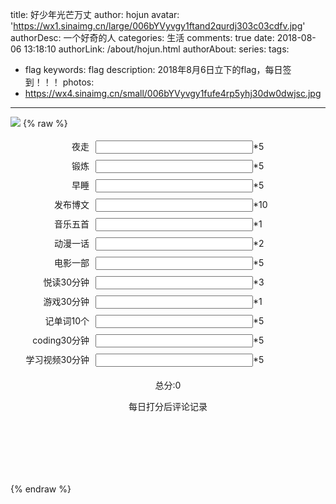 title: 好少年光芒万丈
author: hojun
avatar: 'https://wx1.sinaimg.cn/large/006bYVyvgy1ftand2qurdj303c03cdfv.jpg'
authorDesc: 一个好奇的人
categories: 生活
comments: true
date: 2018-08-06 13:18:10
authorLink: /about/hojun.html
authorAbout:
series:
tags:
 - flag
keywords: flag
description: 2018年8月6日立下的flag，每日签到！！！
photos:
 - https://wx4.sinaimg.cn/small/006bYVyvgy1fufe4rp5yhj30dw0dwjsc.jpg
---
![](https://wx4.sinaimg.cn/large/006bYVyvgy1fufe4r89h4j30fg07imy0.jpg)
{% raw %}
<style>
  .ginput {
    display: inline-block !important;
    width: 50% !important;
    margin: 5px 0 5px 0;
  }
  .key{
    display: inline-block !important;
    width: 25% !important;
    text-align: right;
    padding-right: 10px;
  }
  .toadyCount {
    margin-top: 10px;
    text-align: center;
  }
  .bubbles > .particle {
    opacity: 0;
    position: absolute;
    background-color: rgba(128,255,0,0.7);
    animation: bubbles 18s ease-in infinite;
    border-radius: 100%;
  }
  @keyframes bubbles {
    0% {
      opacity: 0;
    }
    5% {
      opacity: 1;
      transform: translate(0, -20%);
    }
    100% {
      opacity: 0;
      transform: translate(0, -8000%);
    }
  }
</style>
<span class="key">夜走</span><input class="ginput" type="number" data-item="夜走" data-score="5">*5<br>
<span class="key">锻炼</span><input class="ginput" type="number" data-item="锻炼" data-score="5">*5<br>
<span class="key">早睡</span><input class="ginput" type="number" data-item="早睡" data-score="5">*5<br>
<span class="key">发布博文</span><input class="ginput" type="number" data-item="发布博文" data-score="10">*10<br>
<span class="key">音乐五首</span><input class="ginput" type="number" data-item="音乐五首" data-score="1">*1<br>
<span class="key">动漫一话</span><input class="ginput" type="number" data-item="动漫一话" data-score="2">*2<br>
<span class="key">电影一部</span><input class="ginput" type="number" data-item="电影一部" data-score="5">*5<br>
<span class="key">悦读30分钟</span><input class="ginput" type="number" data-item="悦读30分钟" data-score="3">*3<br>
<span class="key">游戏30分钟</span><input class="ginput" type="number" data-item="游戏30分钟" data-score="1">*1<br>
<span class="key">记单词10个</span><input class="ginput" type="number" data-item="记单词10个" data-score="5">*5<br>
<span class="key">coding30分钟</span><input class="ginput" type="number" data-item="coding30分钟" data-score="5">*5<br>
<span class="key">学习视频30分钟</span><input class="ginput" type="number" data-item="学习视频30分钟" data-score="5">*5<br>
<p class="toadyCount">总分:0</p>
<p style="text-align: center;">每日打分后评论记录</p>
<div style="width: 100%; height: 100px; position: relative; bottom: 0px;" class="particletext bubbles"></div>
<script type="text/javascript" src="/js/jquery.min.js"></script>
<script>
  ;(function(){
    function calcCount(){
      var count = 0;
      var item = '';
      $(".ginput").each(function(){
        if ($(this).val()) {
          item += $(this).attr('data-item') + '*' + $(this).val() + "、";
        }
        count += Number($(this).val()) * Number($(this).attr('data-score'));
      })
      return count + "--" + item;
    }
    $(".ginput").on("input propertychange change",function(event){
       $(".toadyCount").html('总分：' + calcCount());
    });
  })()
  function bubbles() {
     $.each($(".particletext.bubbles"), function(){
        var bubblecount = ($(this).width()/50)*10;
        for(var i = 0; i <= bubblecount; i++) {
           var size = ($.rnd(40,80)/10);
           $(this).append('<span class="particle" style="top:' + $.rnd(20,80) + '%; left:' + $.rnd(0,95) + '%;width:' + size + 'px; height:' + size + 'px;animation-delay: ' + ($.rnd(0,180)/10) + 's;"></span>');
        }
     });
  }
  jQuery.rnd = function(m,n) {
      m = parseInt(m);
      n = parseInt(n);
      return Math.floor( Math.random() * (n - m + 1) ) + m;
  }
  bubbles();
</script>
{% endraw %}